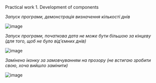 Practical work 1. Development of components

*Запуск програми, демонстрація визначення кількості днів*

![image](https://github.com/Denys-bit/Practice_1/assets/104843082/1be4ddb3-2eb2-48b1-8349-a659412922e2)

*Запуск програми, початкова дата не може бути більшою за кінцеву (для того, щоб не було від'ємних днів)*

![image](https://github.com/Denys-bit/Practice_1/assets/104843082/c3ecc29b-d33e-4fc7-9b2c-525172bac84e)

*Замінено іконку за замовчуванням на прозору (не встигаю зробити свою, хоча вийшло замінити)*

![image](https://github.com/Denys-bit/Practice_1/assets/104843082/4435aa67-2ef3-4b54-9e56-c1ada34d68cd)
